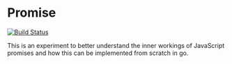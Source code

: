 Promise
=======

[![Build Status](https://travis-ci.org/martinohmann/promise.svg?branch=master)](https://travis-ci.org/martinohmann/promise)

This is an experiment to better understand the inner workings of JavaScript
promises and how this can be implemented from scratch in go.
